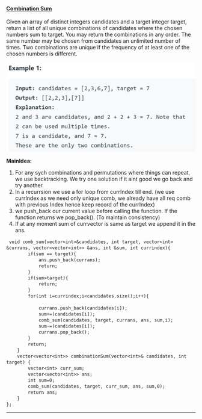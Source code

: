 #### [Combination Sum](https://leetcode.com/problems/combination-sum/)
Given an array of distinct integers candidates and a target integer target, return a list of all unique combinations of candidates where the chosen numbers sum to target. You may return the combinations in any order.
The same number may be chosen from candidates an unlimited number of times. Two combinations are unique if the frequency of at least one of the chosen numbers is different.  

![CombSum](https://github.com/bathejaakshay/Competitive-Problems-in-C-/blob/master/Images/combsum.png?raw=True)

**MainIdea:** 
1. For any sych combinations and permutations where things can repeat, we use backtracking. We try one solution if it aint good we go back and try another.
2. In a recurrsion we use a for loop from currIndex till end. (we use currIndex as we need only unique comb, we already have all req comb with previous Index hence keep record of the currIndex)
3. we push_back our current value before calling the function. If the function returns we pop_back(). (To maintain consistency)
4. If at any moment sum of currvector is same as target we append it in the ans.

```
 void comb_sum(vector<int>&candidates, int target, vector<int> &currans, vector<vector<int>> &ans, int &sum, int currindex){
        if(sum == target){
            ans.push_back(currans);
            return;
        }
        if(sum>target){
            return;
        }
        for(int i=currindex;i<candidates.size();i++){
            
            currans.push_back(candidates[i]);
            sum+=(candidates[i]);
            comb_sum(candidates, target, currans, ans, sum,i);
            sum-=(candidates[i]);
            currans.pop_back();
        }
        return;
    }
    vector<vector<int>> combinationSum(vector<int>& candidates, int target) {
        vector<int> curr_sum;
        vector<vector<int>> ans;
        int sum=0;
        comb_sum(candidates, target, curr_sum, ans, sum,0);
        return ans;
    }
};
```

---
